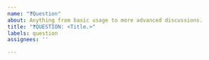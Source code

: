 ```yaml
---
name: "❓Question"
about: Anything from basic usage to more advanced discussions.
title: "❓QUESTION: <Title.>"
labels: question
assignees: ''

---
```



